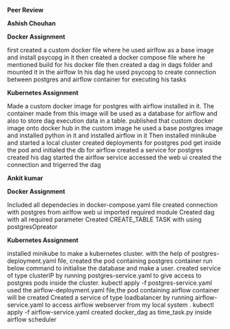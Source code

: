 **Peer Review**

**Ashish Chouhan**


**Docker Assignment**

first created a custom docker file where he used airlfow as a base image and install psycopg in it
then created a docker compose file where he mentioned build for his docker file
then created a dag in dags folder and mounted it in the airlfow
In his dag he used psycopg to create connection between postgres and airflow container for executing his tasks

**Kubernetes Assignment**

Made a custom docker image for postgres with airflow installed in it. The container made from this image will be used as a database for airflow and also to store dag execution data in a table.
published that custom docker image onto docker hub
in the custom image he used a base postgres image and installed python in it and installed airflow in it
Then installed minikube
and started a local cluster
created deployments for postgres pod
get inside the pod and initialed the db for airflow
created a service for postgres
created his dag
started the airlfow service
accessed the web ui
created the connection and trigerred the dag

**Ankit kumar**

**Docker Assignment**

Included all dependecies in docker-compose.yaml file
created connection with postgres from airlfow web ui
imported required module
Created dag with all required parameter
Created CREATE_TABLE TASK with using postgresOpreator

**Kubernetes Assignment**

installed minikube to make a kubernetes cluster.
with the help of postgres-deployment.yaml file, created the pod containing postgres container
run below command to initialise the database and make a user.
created service of type clusterIP by running postgres-service.yaml to give access to postgres pods inside the cluster.
kubectl apply -f postgres-service.yaml
used the airflow-deployment.yaml file,the pod containing airflow container will be created
Created a service of type loadbalancer by running airflow-service.yaml to access airflow webserver from my local system .
kubectl apply -f airflow-service.yaml
created docker_dag as time_task.py inside airflow scheduler
